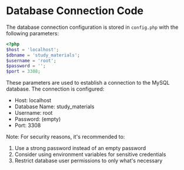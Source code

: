 # Database Connection Code

The database connection configuration is stored in `config.php` with the following parameters:

```php
<?php
$host = 'localhost';
$dbname = 'study_materials';
$username = 'root';
$password = '';
$port = 3308;
```

These parameters are used to establish a connection to the MySQL database. The connection is configured:
- Host: localhost
- Database Name: study_materials
- Username: root
- Password: (empty)
- Port: 3308

Note: For security reasons, it's recommended to:
1. Use a strong password instead of an empty password
2. Consider using environment variables for sensitive credentials
3. Restrict database user permissions to only what's necessary